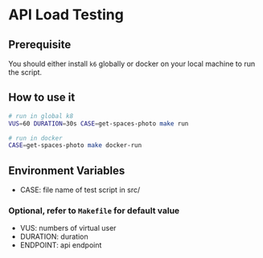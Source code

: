 # API Load Testing

## Prerequisite
You should either install `k6` globally or docker on your local machine to run the script.

## How to use it
```sh
# run in global k8
VUS=60 DURATION=30s CASE=get-spaces-photo make run

# run in docker
CASE=get-spaces-photo make docker-run
```

## Environment Variables
- CASE: file name of test script in src/

### Optional, refer to `Makefile` for default value
- VUS: numbers of virtual user
- DURATION: duration
- ENDPOINT: api endpoint
